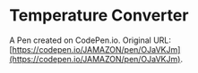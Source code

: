 # Temperature Converter

A Pen created on CodePen.io. Original URL: [https://codepen.io/JAMAZON/pen/OJaVKJm](https://codepen.io/JAMAZON/pen/OJaVKJm).

